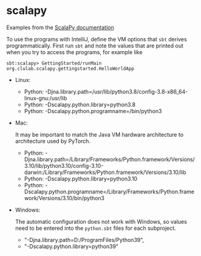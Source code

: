 # scalapy

Examples from the [ScalaPy documentation](https://scalapy.dev/docs/)

To use the programs with IntelliJ, define the VM options that `sbt` derives programmatically.  First run `sbt` and note the values that are printed out when you try to access the programs, for example like

```
sbt:scalapy> GettingStarted/runMain org.clulab.scalapy.gettingstarted.HelloWorldApp
```

* Linux:

    * Python: -Djna.library.path=/usr/lib/python3.8/config-3.8-x86_64-linux-gnu:/usr/lib
    * Python: -Dscalapy.python.library=python3.8
    * Python: -Dscalapy.python.programname=/bin/python3


* Mac:

    It may be important to match the Java VM hardware architecture to architecture used by PyTorch.

    * Python: -Djna.library.path=/Library/Frameworks/Python.framework/Versions/3.10/lib/python3.10/config-3.10-darwin:/Library/Frameworks/Python.framework/Versions/3.10/lib
    * Python: -Dscalapy.python.library=python3.10
    * Python: -Dscalapy.python.programname=/Library/Frameworks/Python.framework/Versions/3.10/bin/python3


* Windows:

    The automatic configuration does not work with Windows, so values need to be entered into the `python.sbt` files for each subproject.
    
    * "-Djna.library.path=D:/ProgramFiles/Python39",
    * "-Dscalapy.python.library=python39"
    